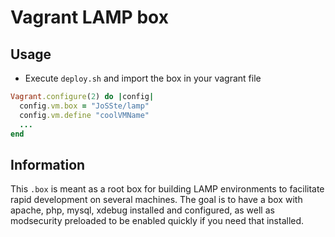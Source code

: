 # Vagrant LAMP box

## Usage
* Execute `deploy.sh` and import the box in your vagrant file

``` ruby
Vagrant.configure(2) do |config|
  config.vm.box = "JoSSte/lamp"
  config.vm.define "coolVMName"
  ...
end
```

## Information

This `.box` is meant as a root box for building LAMP environments to facilitate rapid development on several machines. The goal is to have a box with apache, php, mysql, xdebug installed and configured, as well as modsecurity preloaded to be enabled quickly if you need that installed.